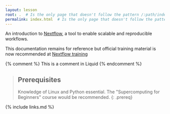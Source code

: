 ```yaml
---
layout: lesson
root: .  # Is the only page that doesn't follow the pattern /:path/index.html
permalink: index.html  # Is the only page that doesn't follow the pattern /:path/index.html
---
```

An introduction to [Nextflow](https://nextflow.io/), a tool to enable scalable and reproducible workflows.

This documentation remains for reference but official training material is now recommended at [Nextflow training](https://training.nextflow.io)

<!-- this is an html comment -->

{% comment %} This is a comment in Liquid {% endcomment %}

> ## Prerequisites
>
> Knowledge of Linux and Python essential.
> The "Supercomputing for Beginners" course would be recommended.
{: .prereq}

{% include links.md %}

